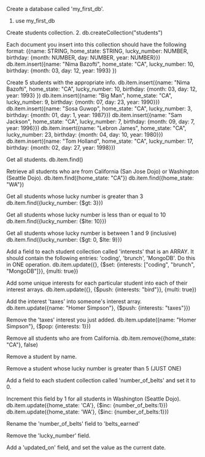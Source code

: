 Create a database called 'my_first_db'.
1. use my_first_db

Create students collection.
2. db.createCollection("students")

Each document you insert into this collection should have the following format: ({name: STRING, home_state: STRING, lucky_number: NUMBER, birthday: {month: NUMBER, day: NUMBER, year: NUMBER}})
db.item.insert({name: "Nima Bazofti", home_state: "CA", lucky_number: 10, birthday: {month: 03, day: 12, year: 1993} })

Create 5 students with the appropriate info.
db.item.insert({name: "Nima Bazofti", home_state: "CA", lucky_number: 10, birthday: {month: 03, day: 12, year: 1993} })
db.item.insert({name: "Big Man", home_state: "CA", lucky_number: 9, birthday: {month: 07, day: 23, year: 1990}})
db.item.insert({name: "Sosa Guwop", home_state: "CA", lucky_number: 3, birthday: {month: 01, day: 1, year: 1987}})
db.item.insert({name: "Sam Jackson", home_state: "CA", lucky_number: 7, birthday: {month: 09, day: 7, year: 1996}})
db.item.insert({name: "Lebron James", home_state: "CA", lucky_number: 23, birthday: {month: 04, day: 10, year: 1980}})
db.item.insert({name: "Tom Holland", home_state: "CA", lucky_number: 17, birthday: {month: 02, day: 27, year: 1998}})

Get all students.
db.item.find()

Retrieve all students who are from California (San Jose Dojo) or Washington (Seattle Dojo).
db.item.find({home_state: "CA"})
db.item.find({home_state: "WA"})

Get all students whose lucky number is greater than 3
db.item.find({lucky_number: {$gt: 3}})

Get all students whose lucky number is less than or equal to 10
db.item.find({lucky_number: {$lte: 10}})

Get all students whose lucky number is between 1 and 9 (inclusive)
db.item.find({lucky_number: {$gt: 0, $lte: 9}})

Add a field to each student collection called 'interests' that is an ARRAY. It should contain the following entries: 'coding', 'brunch', 'MongoDB'. Do this in ONE operation.
db.item.update({}, {$set: {interests: ["coding", "brunch", "MongoDB"]}}, {multi: true})

Add some unique interests for each particular student into each of their interest arrays.
db.item.update({}, {$push: {interests: "bird"}}, {multi: true})

Add the interest 'taxes' into someone's interest array.
db.item.update({name: "Homer Simpson"}, {$push: {interests: "taxes"}})

Remove the 'taxes' interest you just added.
db.item.update({name: "Homer Simpson"}, {$pop: {interests: 1}})

Remove all students who are from California.
db.item.remove({home_state: "CA"}, false)

Remove a student by name.


Remove a student whose lucky number is greater than 5 (JUST ONE)

Add a field to each student collection called 'number_of_belts' and set it to 0.

Increment this field by 1 for all students in Washington (Seattle Dojo).
db.item.update({home_state: 'CA'}, {$inc: {number_of_belts:1}})
db.item.update({home_state: 'WA'}, {$inc: {number_of_belts:1}})

Rename the 'number_of_belts' field to 'belts_earned'

Remove the 'lucky_number' field.

Add a 'updated_on' field, and set the value as the current date.